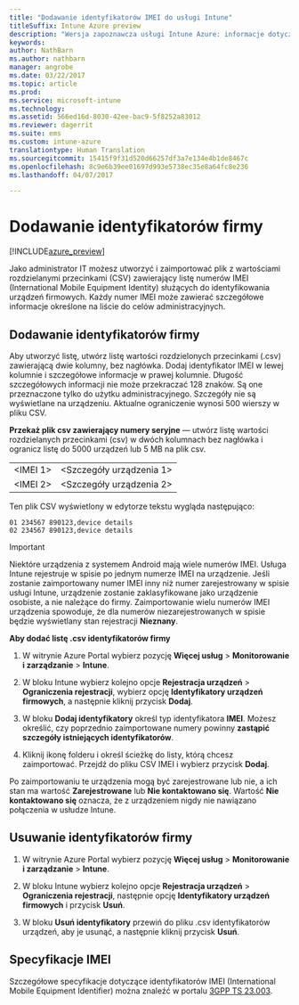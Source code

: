 ```yaml
---
title: "Dodawanie identyfikatorów IMEI do usługi Intune"
titleSuffix: Intune Azure preview
description: "Wersja zapoznawcza usługi Intune Azure: informacje dotyczące dodawania identyfikatorów firmy (numerów IMEI) do usługi Microsoft Intune. "
keywords: 
author: NathBarn
ms.author: nathbarn
manager: angrobe
ms.date: 03/22/2017
ms.topic: article
ms.prod: 
ms.service: microsoft-intune
ms.technology: 
ms.assetid: 566ed16d-8030-42ee-bac9-5f8252a83012
ms.reviewer: dagerrit
ms.suite: ems
ms.custom: intune-azure
translationtype: Human Translation
ms.sourcegitcommit: 15415f9f31d520d66257df3a7e134e4b1de8467c
ms.openlocfilehash: 8c9e6b39ee01697d993e5738ec35e8a64fc8e236
ms.lasthandoff: 04/07/2017

---
```


# <a name="add-corporate-identifiers"></a>Dodawanie identyfikatorów firmy

[!INCLUDE[azure_preview](../includes/azure_preview.md)]

Jako administrator IT możesz utworzyć i zaimportować plik z wartościami rozdzielanymi przecinkami (CSV) zawierający listę numerów IMEI (International Mobile Equipment Identity) służących do identyfikowania urządzeń firmowych. Każdy numer IMEI może zawierać szczegółowe informacje określone na liście do celów administracyjnych.

<!-- When you upload serial numbers for company-owned iOS devices, they must be paired with a corporate enrollment profile. Devices must then be enrolled using either Apple’s device enrollment program (DEP) or Apple Configurator to have them appear as company-owned. -->

## <a name="add-corporate-identifiers"></a>Dodawanie identyfikatorów firmy
Aby utworzyć listę, utwórz listę wartości rozdzielonych przecinkami (.csv) zawierającą dwie kolumny, bez nagłówka. Dodaj identyfikator IMEI w lewej kolumnie i szczegółowe informacje w prawej kolumnie. Długość szczegółowych informacji nie może przekraczać 128 znaków. Są one przeznaczone tylko do użytku administracyjnego. Szczegóły nie są wyświetlane na urządzeniu. Aktualne ograniczenie wynosi 500 wierszy w pliku CSV.

**Przekaż plik csv zawierający numery seryjne** — utwórz listę wartości rozdzielanych przecinkami (csv) w dwóch kolumnach bez nagłówka i ogranicz listę do 5000 urządzeń lub 5 MB na plik csv.

|||
|-|-|
|&lt;IMEI 1&gt;|&lt;Szczegóły urządzenia 1&gt;|
|&lt;IMEI 2&gt;|&lt;Szczegóły urządzenia 2&gt;|

Ten plik CSV wyświetlony w edytorze tekstu wygląda następująco:

```
01 234567 890123,device details
02 234567 890123,device details
```


> [!IMPORTANT]
> Niektóre urządzenia z systemem Android mają wiele numerów IMEI. Usługa Intune rejestruje w spisie po jednym numerze IMEI na urządzenie. Jeśli zostanie zaimportowany numer IMEI inny niż numer zarejestrowany w spisie usługi Intune, urządzenie zostanie zaklasyfikowane jako urządzenie osobiste, a nie należące do firmy. Zaimportowanie wielu numerów IMEI urządzenia spowoduje, że dla numerów niezarejestrowanych w spisie będzie wyświetlany stan rejestracji **Nieznany**.

**Aby dodać listę .csv identyfikatorów firmy**

1. W witrynie Azure Portal wybierz pozycję **Więcej usług** > **Monitorowanie i zarządzanie** > **Intune**.

2. W bloku Intune wybierz kolejno opcje **Rejestracja urządzeń** > **Ograniczenia rejestracji**, wybierz opcję **Identyfikatory urządzeń firmowych**, a następnie kliknij przycisk **Dodaj**.

3. W bloku **Dodaj identyfikatory** określ typ identyfikatora **IMEI**. Możesz określić, czy poprzednio zaimportowane numery powinny **zastąpić szczegóły istniejących identyfikatorów**.  

4. Kliknij ikonę folderu i określ ścieżkę do listy, którą chcesz zaimportować. Przejdź do pliku CSV IMEI i wybierz przycisk **Dodaj**.

Po zaimportowaniu te urządzenia mogą być zarejestrowane lub nie, a ich stan ma wartość **Zarejestrowane** lub **Nie kontaktowano się**. Wartość **Nie kontaktowano się** oznacza, że z urządzeniem nigdy nie nawiązano połączenia w usłudze Intune.

## <a name="delete--corporate-identifiers"></a>Usuwanie identyfikatorów firmy

1. W witrynie Azure Portal wybierz pozycję **Więcej usług** > **Monitorowanie i zarządzanie** > **Intune**.

2. W bloku Intune wybierz kolejno opcje **Rejestracja urządzeń** > **Ograniczenia rejestracji**, następnie opcję **Identyfikatory urządzeń firmowych** i przycisk **Usuń**.

3. W bloku **Usuń identyfikatory** przewiń do pliku .csv identyfikatorów urządzeń, aby je usunąć, a następnie kliknij przycisk **Usuń**.

## <a name="imei-specifications"></a>Specyfikacje IMEI
Szczegółowe specyfikacje dotyczące identyfikatorów IMEI (International Mobile Equipment Identifier) można znaleźć w portalu [3GPP TS 23.003](https://portal.3gpp.org/desktopmodules/Specifications/SpecificationDetails.aspx?specificationId=729).

